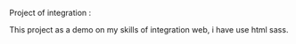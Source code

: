 Project of integration :

This project as a demo on my skills of integration web, i have use html sass.
